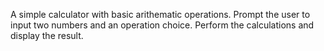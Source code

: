 A simple calculator with basic arithematic operations. Prompt the user to input two numbers and an operation choice. Perform the calculations and display the result.
